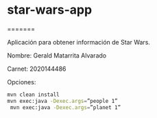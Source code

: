 star-wars-app
==============

=======

Aplicación para obtener información de Star Wars.

Nombre:  Gerald Matarrita Alvarado

Carnet:  2020144486

Opciones:

```bash
mvn clean install
mvn exec:java -Dexec.args=”people 1”
 mvn exec:java -Dexec.args=”planet 1”
```
